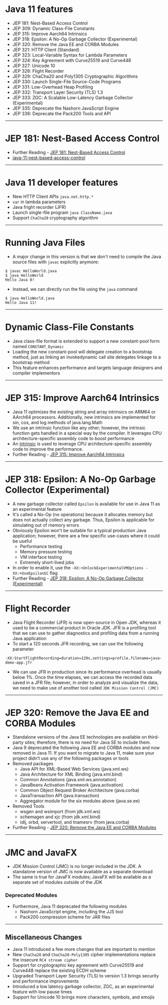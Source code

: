 # Java 11 features
* JEP 181: Nest-Based Access Control
* JEP 309: Dynamic Class-File Constants
* JEP 315: Improve Aarch64 Intrinsics
* JEP 318: Epsilon: A No-Op Garbage Collector (Experimental)
* JEP 320: Remove the Java EE and CORBA Modules
* JEP 321: HTTP Client (Standard)
* JEP 323: Local-Variable Syntax for Lambda Parameters
* JEP 324: Key Agreement with Curve25519 and Curve448
* JEP 327: Unicode 10
* JEP 328: Flight Recorder
* JEP 329: ChaCha20 and Poly1305 Cryptographic Algorithms
* JEP 330: Launch Single-File Source-Code Programs
* JEP 331: Low-Overhead Heap Profiling
* JEP 332: Transport Layer Security (TLS) 1.3
* JEP 333: ZGC: A Scalable Low-Latency Garbage Collector (Experimental)
* JEP 335: Deprecate the Nashorn JavaScript Engine
* JEP 336: Deprecate the Pack200 Tools and API
------
# JEP 181: Nest-Based Access Control

* Further Reading - [JEP 181: Nest-Based Access Control](https://openjdk.org/jeps/181)
* [java-11-nest-based-access-control](https://mkyong.com/java/java-11-nest-based-access-control/)
------
# Java 11 developer features
* New HTTP Client APIs `java.net.http.*`
* `var` in lambda parameters
* Java fright recorder (JFR)
* Launch single-file program `java ClassName.java`
* Support `ChaCha20` cryptography algorithm
------
# Running Java Files
* A major change in this version is that we don't need to compile the Java source files with `javac` explicitly anymore:
```
$ javac HelloWorld.java
$ java HelloWorld 
Hello Java 8!
```
* Instead, we can directly run the file using the `java` command
```
$ java HelloWorld.java
Hello Java 11!
```
------
# Dynamic Class-File Constants
* Java class-file format is extended to support a new constant-pool form named `CONSTANT_Dynamic`
* Loading the new constant-pool will delegate creation to a bootstrap method, just as linking an invokedynamic call site delegates linkage to a bootstrap method
* This feature enhances performance and targets language designers and compiler implementors
------
# JEP 315: Improve Aarch64 Intrinsics
* Java 11 optimizes the existing string and array intrinsics on ARM64 or AArch64 processors. Additionally, new intrinsics are implemented for sin, cos, and log methods of java.lang.Math
* We use an intrinsic function like any other; however, the intrinsic function gets handled in a special way by the compiler. It leverages CPU architecture-specific assembly code to boost performance
* An [intrinsic](https://en.wikipedia.org/wiki/Intrinsic_function) is used to leverage CPU architecture-specific assembly code to improve the performance.
* Further Reading - [JEP 315: Improve Aarch64 Intrinsics](https://openjdk.org/jeps/315)
------
# JEP 318: Epsilon: A No-Op Garbage Collector (Experimental)
* A new garbage collector called `Epsilon` is available for use in Java 11 as an experimental feature
* It's called a No-Op (no operations) because it allocates memory but does not actually collect any garbage. Thus, Epsilon is applicable for simulating out of memory errors
* Obviously Epsilon won't be suitable for a typical production Java application; however, there are a few specific use-cases where it could be useful
	* Performance testing
	* Memory pressure testing
	* VM interface testing
	* Extremely short-lived jobs
* In order to enable it, use the `-XX:+UnlockExperimentalVMOptions -XX:+UseEpsilonGC` flag
* Further Reading - [JEP 318: Epsilon: A No-Op Garbage Collector (Experimental)](https://openjdk.org/jeps/318)
------
# Flight Recorder
* Java Flight Recorder (JFR) is now open-source in Open JDK, whereas it used to be a commercial product in Oracle JDK. JFR is a profiling tool that we can use to gather diagnostics and profiling data from a running Java application
* To start a 120 seconds JFR recording, we can use the following parameter
```
-XX:StartFlightRecording=duration=120s,settings=profile,filename=java-demo-app.jfr
```
* We can use JFR in production since its performance overhead is usually below 1%. Once the time elapses, we can access the recorded data saved in a JFR file; however, in order to analyze and visualize the data, we need to make use of another tool called `JDK Mission Control (JMC)`
------
# JEP 320: Remove the Java EE and CORBA Modules
* Standalone versions of the Java EE technologies are available on third-party sites; therefore, there is no need for Java SE to include them.
* Java 9 deprecated the following Java EE and CORBA modules and now removed in Java 11. If you want to migrate to Java 11, make sure your project didn’t use any of the following packages or tools
* Removed packages
	* Java API for XML-Based Web Services (java.xml.ws)
	* Java Architecture for XML Binding (java.xml.bind)
	* Common Annotations (java.xml.ws.annotation)
	* JavaBeans Activation Framework (java.activation)
	* Common Object Request Broker Architecture (java.corba)
	* JavaTransaction API (java.transaction)
	* Aggregator module for the six modules above (java.se.ee)
* Removed Tools
	* wsgen and wsimport (from jdk.xml.ws)
	* schemagen and xjc (from jdk.xml.bind)
	* idlj, orbd, servertool, and tnamesrv (from java.corba)
* Further Reading - [JEP 320: Remove the Java EE and CORBA Modules](https://openjdk.org/jeps/320)
------
# JMC and JavaFX
* JDK Mission Control (JMC) is no longer included in the JDK. A standalone version of JMC is now available as a separate download
* The same is true for JavaFX modules; JavaFX will be available as a separate set of modules outside of the JDK

### Deprecated Modules
* Furthermore, Java 11 deprecated the following modules
	* Nashorn JavaScript engine, including the JJS tool
	* Pack200 compression scheme for JAR files
------
## Miscellaneous Changes
* Java 11 introduced a few more changes that are important to mention
* New `ChaCha20` and `ChaCha20-Poly1305` cipher implementations replace the insecure `RC4 stream cipher`
* Support for cryptographic key agreement with Curve25519 and Curve448 replace the existing ECDH scheme
* Upgraded Transport Layer Security (TLS) to version 1.3 brings security and performance improvements
* Introduced a low latency garbage collector, ZGC, as an experimental feature with low pause times
* Support for Unicode 10 brings more characters, symbols, and emojis